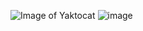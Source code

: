![Image of Yaktocat](https://octodex.github.com/images/yaktocat.png)
![image](https://user-images.githubusercontent.com/79686037/113665492-23a83900-96e0-11eb-80f3-4e2af82bd322.png)
